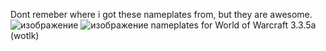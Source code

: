 Dont remeber where i got these nameplates from, but they are awesome.
![изображение](https://github.com/user-attachments/assets/c5e55475-77f3-4d4a-902b-25825ad9363c)
![изображение](https://github.com/user-attachments/assets/7d0e1ad3-f9bd-44b2-9073-2687a15792d8)
nameplates for World of Warcraft 3.3.5a (wotlk)
